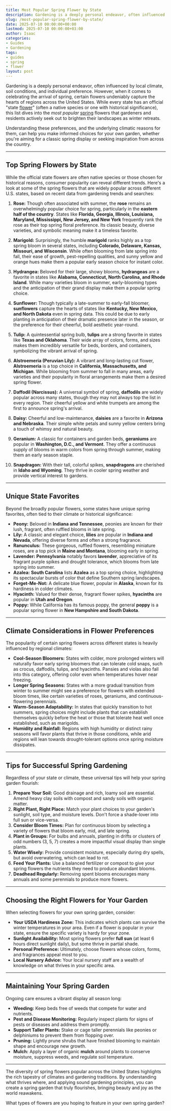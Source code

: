 ```yaml
---
title: Most Popular Spring Flower by State
description: Gardening is a deeply personal endeavor, often influenced by local climate, soil conditions, and individual preference. However, when it comes to celebrating...
slug: /most-popular-spring-flower-by-state/
date: 2025-07-10 00:00:00+00:00
lastmod: 2025-07-10 00:00:00+03:00
author: Isaac
categories:
- Guides
- Gardening
tags:
- guides
- spring
- flower
layout: post
---
```

Gardening is a deeply personal endeavor, often influenced by local climate, soil conditions, and individual preference. However, when it comes to celebrating the arrival of spring, certain flowers undeniably capture the hearts of regions across the United States. While every state has an official "state [flower](https://pestpolicy.com/best-flowers-for-flourishing-fall-garden/)" (often a native species or one with historical significance), this list dives into the *most popular* [spring](https://pestpolicy.com/can-you-replant-potted-bulbs/) flowers that gardeners and residents actively seek out to brighten their landscapes as winter retreats.

Understanding these preferences, and the underlying climatic reasons for them, can help you make informed choices for your own garden, whether you're aiming for a classic spring display or seeking inspiration from across the country.

---

## Top Spring Flowers by State

While the official state flowers are often native species or those chosen for historical reasons, consumer popularity can reveal different trends. Here's a look at some of the spring flowers that are widely popular across different U.S. states, based on recent data from gardening trends and searches:

1.  **Rose:** Though often associated with summer, the **rose** remains an overwhelmingly popular choice for spring, particularly in the **eastern half of the country**. States like **Florida, Georgia, Illinois, Louisiana, Maryland, Mississippi, New Jersey, and New York** frequently rank the rose as their top spring floral preference. Its classic beauty, diverse varieties, and symbolic meaning make it a timeless favorite.

2.  **Marigold:** Surprisingly, the humble **marigold** ranks highly as a top spring bloom in several states, including **Colorado, Delaware, Kansas, Missouri, and Wisconsin**. While often blooming from late spring into fall, their ease of growth, pest-repelling qualities, and sunny yellow and orange hues make them a popular early season choice for instant color.

3.  **Hydrangea:** Beloved for their large, showy blooms, **hydrangeas** are a favorite in states like **Alabama, Connecticut, North Carolina, and Rhode Island**. While many varieties bloom in summer, early-blooming types and the anticipation of their grand display make them a popular spring choice.

4.  **Sunflower:** Though typically a late-summer to early-fall bloomer, **sunflowers** capture the hearts of states like **Kentucky, New Mexico, and North Dakota** even in spring data. This could be due to early planting in anticipation of their dramatic presence later in the season, or the preference for their cheerful, bold aesthetic year-round.

5.  **Tulip:** A quintessential spring bulb, **tulips** are a strong favorite in states like **Texas and Oklahoma**. Their wide array of colors, forms, and sizes makes them incredibly versatile for beds, borders, and containers, symbolizing the vibrant arrival of spring.

6.  **Alstroemeria (Peruvian Lily):** A vibrant and long-lasting cut flower, **Alstroemeria** is a top choice in **California, Massachusetts, and Michigan**. While blooming from summer to fall in many areas, early varieties and their popularity in floral arrangements make them a desired spring flower.

7.  **Daffodil (Narcissus):** A universal symbol of spring, **daffodils** are widely popular across many states, though they may not always top the list in every region. Their cheerful yellow and white trumpets are among the first to announce spring's arrival.

8.  **Daisy:** Cheerful and low-maintenance, **daisies** are a favorite in **Arizona and Nebraska**. Their simple white petals and sunny yellow centers bring a touch of whimsy and natural beauty.

9.  **Geranium:** A classic for containers and garden beds, **geraniums** are popular in **Washington, D.C., and Vermont**. They offer a continuous supply of blooms in warm colors from spring through summer, making them an early season staple.

10. **Snapdragon:** With their tall, colorful spikes, **snapdragons** are cherished in **Idaho and Wyoming**. They thrive in cooler spring weather and provide vertical interest to gardens.

---

## Unique State Favorites

Beyond the broadly popular flowers, some states have unique spring favorites, often tied to their climate or historical significance:

* **Peony:** Beloved in **Indiana and Tennessee**, peonies are known for their lush, fragrant, often ruffled blooms in late spring.
* **Lily:** A classic and elegant choice, **lilies** are popular in **Indiana and Nevada**, offering diverse forms and often a strong fragrance.
* **Ranunculus:** These gorgeous, ruffled flowers, resembling miniature roses, are a top pick in **Maine and Montana**, blooming early in spring.
* **Lavender:** **Pennsylvania** notably favors **lavender**, appreciative of its fragrant purple spikes and drought tolerance, which blooms from late spring into summer.
* **Azalea:** **South Carolina** lists **Azalea** as a top spring choice, highlighting its spectacular bursts of color that define Southern spring landscapes.
* **Forget-Me-Not:** A delicate blue flower, popular in **Alaska**, known for its hardiness in colder climates.
* **Hyacinth:** Valued for their dense, fragrant flower spikes, **hyacinths** are popular in **Utah and Oregon**.
* **Poppy:** While California has its famous poppy, the general **poppy** is a popular spring flower in **New Hampshire and South Dakota**.

---

## Climate Considerations in Flower Preferences

The popularity of certain spring flowers across different states is heavily influenced by regional climates:

* **Cool-Season Bloomers:** States with colder, more prolonged winters will naturally favor early spring bloomers that can tolerate cold snaps, such as crocus, daffodils, tulips, and hyacinths. Pansies and violas also fall into this category, offering color even when temperatures hover near freezing.
* **Longer Spring Seasons:** States with a more gradual transition from winter to summer might see a preference for flowers with extended bloom times, like certain varieties of roses, geraniums, and continuous-flowering perennials.
* **Warm-Season Adaptability:** In states that quickly transition to hot summers, spring choices might include plants that can establish themselves quickly before the heat or those that tolerate heat well once established, such as marigolds.
* **Humidity and Rainfall:** Regions with high humidity or distinct rainy seasons will favor plants that thrive in those conditions, while arid regions will lean towards drought-tolerant options once spring moisture dissipates.

---

## Tips for Successful Spring Gardening

Regardless of your state or climate, these universal tips will help your spring garden flourish:

1.  **Prepare Your Soil:** Good drainage and rich, loamy soil are essential. Amend heavy clay soils with compost and sandy soils with organic matter.
2.  **Right Plant, Right Place:** Match your plant choices to your garden's sunlight, soil type, and moisture levels. Don't force a shade-lover into full sun or vice-versa.
3.  **Consider Bloom Times:** Plan for continuous bloom by selecting a variety of flowers that bloom early, mid, and late spring.
4.  **Plant in Groups:** For bulbs and annuals, planting in drifts or clusters of odd numbers (3, 5, 7) creates a more impactful visual display than single plants.
5.  **Water Wisely:** Provide consistent moisture, especially during dry spells, but avoid overwatering, which can lead to rot.
6.  **Feed Your Plants:** Use a balanced fertilizer or compost to give your spring flowers the nutrients they need to produce abundant blooms.
7.  **Deadhead Regularly:** Removing spent blooms encourages many annuals and some perennials to produce more flowers.

---

## Choosing the Right Flowers for Your Garden

When selecting flowers for your own spring garden, consider:

* **Your USDA Hardiness Zone:** This indicates which plants can survive the winter temperatures in your area. Even if a flower is popular in your state, ensure the specific variety is hardy for your zone.
* **Sunlight Availability:** Most spring flowers prefer **full sun** (at least 6 hours direct sunlight daily), but some thrive in partial shade.
* **Personal Preference:** Ultimately, choose flowers whose colors, forms, and fragrances appeal most to you.
* **Local Nursery Advice:** Your local nursery staff are a wealth of knowledge on what thrives in your specific area.

---

## Maintaining Your Spring Garden

Ongoing care ensures a vibrant display all season long:

* **Weeding:** Keep beds free of weeds that compete for water and nutrients.
* **Pest and Disease Monitoring:** Regularly inspect plants for signs of pests or diseases and address them promptly.
* **Support Taller Plants:** Stake or cage taller perennials like peonies or delphiniums to prevent them from flopping over.
* **Pruning:** Lightly prune shrubs that have finished blooming to maintain shape and encourage new growth.
* **Mulch:** Apply a layer of organic **mulch** around plants to conserve moisture, suppress weeds, and regulate soil temperature.

---

The diversity of spring flowers popular across the United States highlights the rich tapestry of climates and gardening traditions. By understanding what thrives where, and applying sound gardening principles, you can create a spring garden that truly flourishes, bringing beauty and joy as the world reawakens.

What types of flowers are you hoping to feature in your own spring garden?
